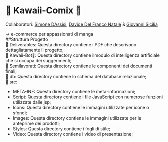 # 🌸 Kawaii-Comix 🌸

Collaboratori: [Simone DAssisi](//github.com/Smo17817), [Davide Del Franco Natale](https://github.com/ddfn03) & [Giovanni Sicilia](https://github.com/giogiosici)  

→ e-commerce per appassionati di manga  
##Struttura Progetto  
📁 Deliverables: Questa directory contiene i PDF che descrivono dettagliatamente il progetto;    
📁 Kawaii-Bot🌸: Questa directory contiene ilmodulo di intelligenza artificiale che si occupa dei suggerimenti;  
📁 Semilavorati: Questa directory contiene le componenti dei documenti finali;  
📁	db: Questa directory contiene lo schema del database relazionale;  
📁 src:
+ META-INF: Questa directory contiene le meta-informazioni;    
+ Script: Questa directory contiene i file JavaScript con numerose funzioni utilizzate dalle jsp;  
+ Icons: Questa directory contiene le immagini utilizzate per icone o sfondi;  
+ Images: Questa directory contiene le immagini utilizzate per le anteprime dei prodotti;  
+	Styles: Questa directory contiene i fogli di stile;  
+	Video: Questa directory contiene i video di presentazione;  



  
